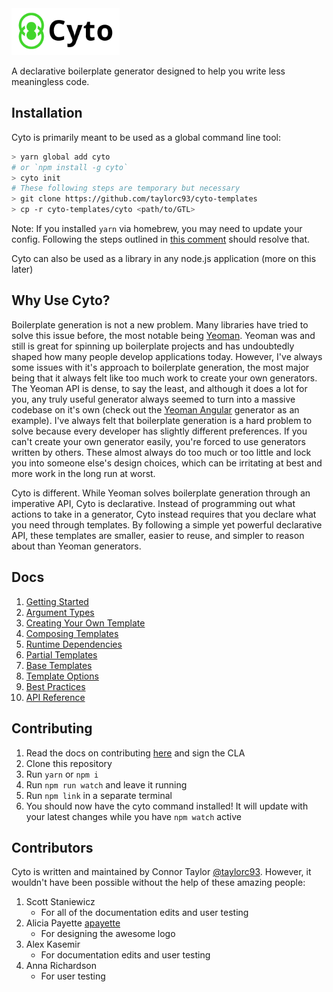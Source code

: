 <img src="logo.png" height="75"/>

A declarative boilerplate generator designed to help you write less meaningless code.

<Put a screen capture of some cool usage here>

## Installation

Cyto is primarily meant to be used as a global command line tool:

```bash
> yarn global add cyto
# or `npm install -g cyto`
> cyto init
# These following steps are temporary but necessary
> git clone https://github.com/taylorc93/cyto-templates
> cp -r cyto-templates/cyto <path/to/GTL>
```

Note: If you installed `yarn` via homebrew, you may need to update your config. Following the steps outlined in [this comment](https://github.com/yarnpkg/yarn/issues/1321#issuecomment-283495343) should resolve that.

Cyto can also be used as a library in any node.js application (more on this later)

## Why Use Cyto?

Boilerplate generation is not a new problem. Many libraries have tried to solve this issue before, the most notable being [Yeoman](http://yeoman.io/). Yeoman was and still is great for spinning up boilerplate projects and has undoubtedly shaped how many people develop applications today. However, I've always some issues with it's approach to boilerplate generation, the most major being that it always felt like too much work to create your own generators. The Yeoman API is dense, to say the least, and although it does a lot for you, any truly useful generator always seemed to turn into a massive codebase on it's own (check out the [Yeoman Angular](https://github.com/yeoman/generator-angular) generator as an example). I've always felt that boilerplate generation is a hard problem to solve because every developer has slightly different preferences. If you can't create your own generator easily, you're forced to use generators written by others. These almost always do too much or too little and lock you into someone else's design choices, which can be irritating at best and more work in the long run at worst.

Cyto is different. While Yeoman solves boilerplate generation through an imperative API, Cyto is declarative. Instead of programming out what actions to take in a generator, Cyto instead requires that you declare what you need through templates. By following a simple yet powerful declarative API, these templates are smaller, easier to reuse, and simpler to reason about than Yeoman generators.

## Docs

1. [Getting Started](docs/gettingStarted.md)
2. [Argument Types](docs/arguments.md)
3. [Creating Your Own Template](docs/creatingTemplates.md)
4. [Composing Templates](docs/composing.md)
5. [Runtime Dependencies](docs/runtimeDependencies.md)
6. [Partial Templates](docs/partialTemplates.md)
7. [Base Templates](docs/baseTemplates.md)
8. [Template Options](docs/options.md)
9. [Best Practices](docs/bestPractices.md)
10. [API Reference](docs/reference.md)

## Contributing
1. Read the docs on contributing [here](CONTRIBUTING.md) and sign the CLA
1. Clone this repository
1. Run `yarn` or `npm i`
1. Run `npm run watch` and leave it running
1. Run `npm link` in a separate terminal
1. You should now have the cyto command installed! It will update with your latest changes while you have `npm watch` active

## Contributors
Cyto is written and maintained by Connor Taylor [@taylorc93](https://github.com/taylorc93). However, it wouldn't have been possible without the help of these amazing people:

1. Scott Staniewicz
    - For all of the documentation edits and user testing
1. Alicia Payette [apayette](https://github.com/apayette)
    - For designing the awesome logo
1. Alex Kasemir
    - For documentation edits and user testing
1. Anna Richardson
    - For user testing
